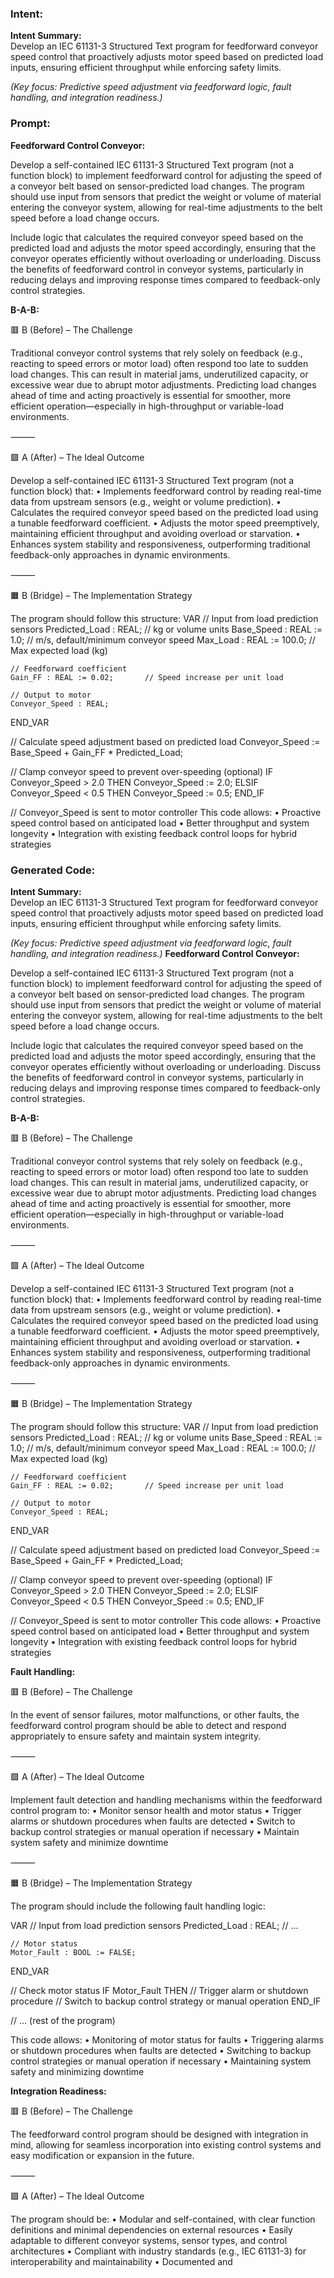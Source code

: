 ### Intent:
**Intent Summary:**  
Develop an IEC 61131-3 Structured Text program for feedforward conveyor speed control that proactively adjusts motor speed based on predicted load inputs, ensuring efficient throughput while enforcing safety limits.  

*(Key focus: Predictive speed adjustment via feedforward logic, fault handling, and integration readiness.)*

### Prompt:
**Feedforward Control Conveyor:**

Develop a self-contained IEC 61131-3 Structured Text program (not a function block) to implement feedforward control for adjusting the speed of a conveyor belt based on sensor-predicted load changes. The program should use input from sensors that predict the weight or volume of material entering the conveyor system, allowing for real-time adjustments to the belt speed before a load change occurs.

Include logic that calculates the required conveyor speed based on the predicted load and adjusts the motor speed accordingly, ensuring that the conveyor operates efficiently without overloading or underloading. Discuss the benefits of feedforward control in conveyor systems, particularly in reducing delays and improving response times compared to feedback-only control strategies.


**B-A-B:**

🟥 B (Before) – The Challenge

Traditional conveyor control systems that rely solely on feedback (e.g., reacting to speed errors or motor load) often respond too late to sudden load changes. This can result in material jams, underutilized capacity, or excessive wear due to abrupt motor adjustments. Predicting load changes ahead of time and acting proactively is essential for smoother, more efficient operation—especially in high-throughput or variable-load environments.

⸻

🟩 A (After) – The Ideal Outcome

Develop a self-contained IEC 61131-3 Structured Text program (not a function block) that:
	•	Implements feedforward control by reading real-time data from upstream sensors (e.g., weight or volume prediction).
	•	Calculates the required conveyor speed based on the predicted load using a tunable feedforward coefficient.
	•	Adjusts the motor speed preemptively, maintaining efficient throughput and avoiding overload or starvation.
	•	Enhances system stability and responsiveness, outperforming traditional feedback-only approaches in dynamic environments.

⸻

🟧 B (Bridge) – The Implementation Strategy

The program should follow this structure:
VAR
    // Input from load prediction sensors
    Predicted_Load : REAL;        // kg or volume units
    Base_Speed : REAL := 1.0;     // m/s, default/minimum conveyor speed
    Max_Load : REAL := 100.0;     // Max expected load (kg)
    
    // Feedforward coefficient
    Gain_FF : REAL := 0.02;       // Speed increase per unit load

    // Output to motor
    Conveyor_Speed : REAL;
END_VAR

// Calculate speed adjustment based on predicted load
Conveyor_Speed := Base_Speed + Gain_FF * Predicted_Load;

// Clamp conveyor speed to prevent over-speeding (optional)
IF Conveyor_Speed > 2.0 THEN
    Conveyor_Speed := 2.0;
ELSIF Conveyor_Speed < 0.5 THEN
    Conveyor_Speed := 0.5;
END_IF

// Conveyor_Speed is sent to motor controller
This code allows:
	•	Proactive speed control based on anticipated load
	•	Better throughput and system longevity
	•	Integration with existing feedback control loops for hybrid strategies

### Generated Code:
**Intent Summary:**  
Develop an IEC 61131-3 Structured Text program for feedforward conveyor speed control that proactively adjusts motor speed based on predicted load inputs, ensuring efficient throughput while enforcing safety limits.  

*(Key focus: Predictive speed adjustment via feedforward logic, fault handling, and integration readiness.)*
**Feedforward Control Conveyor:**

Develop a self-contained IEC 61131-3 Structured Text program (not a function block) to implement feedforward control for adjusting the speed of a conveyor belt based on sensor-predicted load changes. The program should use input from sensors that predict the weight or volume of material entering the conveyor system, allowing for real-time adjustments to the belt speed before a load change occurs.

Include logic that calculates the required conveyor speed based on the predicted load and adjusts the motor speed accordingly, ensuring that the conveyor operates efficiently without overloading or underloading. Discuss the benefits of feedforward control in conveyor systems, particularly in reducing delays and improving response times compared to feedback-only control strategies.


**B-A-B:**

🟥 B (Before) – The Challenge

Traditional conveyor control systems that rely solely on feedback (e.g., reacting to speed errors or motor load) often respond too late to sudden load changes. This can result in material jams, underutilized capacity, or excessive wear due to abrupt motor adjustments. Predicting load changes ahead of time and acting proactively is essential for smoother, more efficient operation—especially in high-throughput or variable-load environments.

⸻

🟩 A (After) – The Ideal Outcome

Develop a self-contained IEC 61131-3 Structured Text program (not a function block) that:
	•	Implements feedforward control by reading real-time data from upstream sensors (e.g., weight or volume prediction).
	•	Calculates the required conveyor speed based on the predicted load using a tunable feedforward coefficient.
	•	Adjusts the motor speed preemptively, maintaining efficient throughput and avoiding overload or starvation.
	•	Enhances system stability and responsiveness, outperforming traditional feedback-only approaches in dynamic environments.

⸻

🟧 B (Bridge) – The Implementation Strategy

The program should follow this structure:
VAR
    // Input from load prediction sensors
    Predicted_Load : REAL;        // kg or volume units
    Base_Speed : REAL := 1.0;     // m/s, default/minimum conveyor speed
    Max_Load : REAL := 100.0;     // Max expected load (kg)
    
    // Feedforward coefficient
    Gain_FF : REAL := 0.02;       // Speed increase per unit load

    // Output to motor
    Conveyor_Speed : REAL;
END_VAR

// Calculate speed adjustment based on predicted load
Conveyor_Speed := Base_Speed + Gain_FF * Predicted_Load;

// Clamp conveyor speed to prevent over-speeding (optional)
IF Conveyor_Speed > 2.0 THEN
    Conveyor_Speed := 2.0;
ELSIF Conveyor_Speed < 0.5 THEN
    Conveyor_Speed := 0.5;
END_IF

// Conveyor_Speed is sent to motor controller
This code allows:
	•	Proactive speed control based on anticipated load
	•	Better throughput and system longevity
	•	Integration with existing feedback control loops for hybrid strategies

**Fault Handling:**

🟥 B (Before) – The Challenge

In the event of sensor failures, motor malfunctions, or other faults, the feedforward control program should be able to detect and respond appropriately to ensure safety and maintain system integrity.

⸻

🟩 A (After) – The Ideal Outcome

Implement fault detection and handling mechanisms within the feedforward control program to:
	•	Monitor sensor health and motor status
	•	Trigger alarms or shutdown procedures when faults are detected
	•	Switch to backup control strategies or manual operation if necessary
	•	Maintain system safety and minimize downtime

⸻

🟧 B (Bridge) – The Implementation Strategy

The program should include the following fault handling logic:

VAR
    // Input from load prediction sensors
    Predicted_Load : REAL;
    // ...

    // Motor status
    Motor_Fault : BOOL := FALSE;
END_VAR

// Check motor status
IF Motor_Fault THEN
    // Trigger alarm or shutdown procedure
    // Switch to backup control strategy or manual operation
END_IF

// ... (rest of the program)

This code allows:
	•	Monitoring of motor status for faults
	•	Triggering alarms or shutdown procedures when faults are detected
	•	Switching to backup control strategies or manual operation if necessary
	•	Maintaining system safety and minimizing downtime

**Integration Readiness:**

🟥 B (Before) – The Challenge

The feedforward control program should be designed with integration in mind, allowing for seamless incorporation into existing control systems and easy modification or expansion in the future.

⸻

🟩 A (After) – The Ideal Outcome

The program should be:
	•	Modular and self-contained, with clear function definitions and minimal dependencies on external resources
	•	Easily adaptable to different conveyor systems, sensor types, and control architectures
	•	Compliant with industry standards (e.g., IEC 61131-3) for interoperability and maintainability
	•	Documented and
